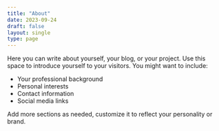 ```yaml
---
title: "About"
date: 2023-09-24
draft: false
layout: single
type: page
---
```


Here you can write about yourself, your blog, or your project. Use this space to introduce yourself to your visitors. You might want to include:

- Your professional background
- Personal interests
- Contact information
- Social media links

Add more sections as needed, customize it to reflect your personality or brand.
